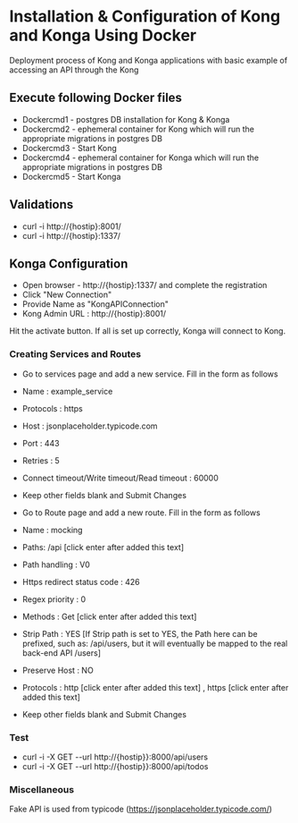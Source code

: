 # Installation & Configuration of Kong and Konga Using Docker


Deployment process of Kong and Konga applications with basic example of accessing an API through the Kong 

## Execute following Docker files
- Dockercmd1 - postgres DB installation for Kong & Konga
- Dockercmd2 - ephemeral container for Kong which will run the appropriate migrations in postgres DB
- Dockercmd3 - Start Kong
- Dockercmd4 - ephemeral container for Konga which will run the appropriate migrations in postgres DB
- Dockercmd5 - Start Konga
## Validations
- curl -i http://{hostip}:8001/
- curl -i http://{hostip}:1337/
## Konga Configuration
- Open browser - http://{hostip}:1337/ and complete the registration
- Click "New Connection"  
- Provide Name as "KongAPIConnection"
- Kong Admin URL : http://{hostip}:8001/

Hit the activate button. If all is set up correctly, Konga will connect to Kong.
### Creating Services and Routes
- Go to services page and add a new service. Fill in the form as follows
- Name : example_service
- Protocols : https
- Host : jsonplaceholder.typicode.com
- Port : 443
- Retries : 5
- Connect timeout/Write timeout/Read timeout : 60000
- Keep other fields blank and Submit Changes

- Go to Route page and add a new route. Fill in the form as follows
- Name : mocking
- Paths: /api [click enter after added this text]
- Path handling : V0
- Https redirect status code : 426
- Regex priority : 0 
- Methods : Get [click enter after added this text]
- Strip Path : YES
    [If Strip path is set to YES, the Path here can be prefixed, such as: /api/users, but it will eventually be mapped to the real back-end API /users]
- Preserve Host : NO
- Protocols : http [click enter after added this text] , https [click enter after added this text] 
- Keep other fields blank and Submit Changes

### Test
 
- curl -i -X GET --url http://{hostip}}:8000/api/users
- curl -i -X GET --url http://{hostip}}:8000/api/todos

### Miscellaneous
Fake API is used from typicode (https://jsonplaceholder.typicode.com/)
 
